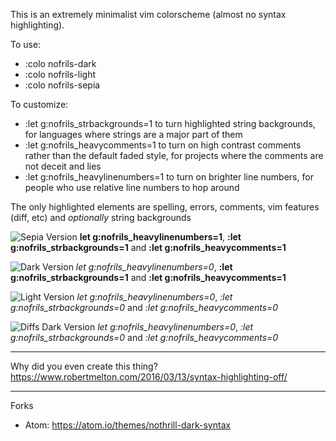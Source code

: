 This is an extremely minimalist vim colorscheme (almost no syntax highlighting).

To use:
- :colo nofrils-dark
- :colo nofrils-light
- :colo nofrils-sepia

To customize:
- :let g:nofrils\_strbackgrounds=1 to turn highlighted string backgrounds, for languages where strings are a major part of them
- :let g:nofrils\_heavycomments=1 to turn on high contrast comments rather than the default faded style, for projects where the comments are not deceit and lies
- :let g:nofrils\_heavylinenumbers=1 to turn on brighter line numbers, for people who use relative line numbers to hop around

The only highlighted elements are spelling, errors, comments, vim features (diff, etc) and *optionally* string backgrounds




![Sepia Version](http://i.imgur.com/AU06II7.gif)
**let g:nofrils_heavylinenumbers=1**, **:let g:nofrils_strbackgrounds=1** and **:let g:nofrils_heavycomments=1**

![Dark Version](http://i.imgur.com/fjlOpKp.gif)
*let g:nofrils_heavylinenumbers=0*, **:let g:nofrils_strbackgrounds=1** and **:let g:nofrils_heavycomments=1**

![Light Version](http://i.imgur.com/RSYLnKd.gif)
*let g:nofrils_heavylinenumbers=0*, *:let g:nofrils_strbackgrounds=0* and *:let g:nofrils_heavycomments=0*

![Diffs Dark Version](https://i.imgur.com/AkgERzz.gif)
*let g:nofrils_heavylinenumbers=0*, *:let g:nofrils_strbackgrounds=0* and *:let g:nofrils_heavycomments=0*


----

Why did you even create this thing?  https://www.robertmelton.com/2016/03/13/syntax-highlighting-off/

----

Forks

- Atom: https://atom.io/themes/nothrill-dark-syntax
